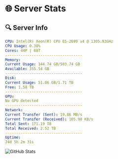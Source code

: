 # 🌐 Server Stats
## 🔍 Server Info
```yaml
CPU: Intel(R) Xeon(R) CPU E5-2699 v4 @ 1305.93GHz
CPU Usage: 0.30%
Cores: 44P | 88T
-----------------------------------
Memory:
Current Usage: 144.74 GB/503.74 GB
Available: 355.54 GB
-----------------------------------
Disk:
Current Usage: 51.06 GB/1.71 TB
Free: 1.58 TB
-----------------------------------
GPU:
No GPU detected
-----------------------------------
Network:
Current Transfer (Sent): 19.86 MB/s
Current Transfer (Received): 105.98 KB/s
Total Sent: 171.19 TB
Total Received: 2.52 TB
-----------------------------------
Uptime:
24d 5h 2m 31s
```
![GitHub Stats](https://img.shields.io/badge/Updated-2025-03-04_03:45:49-blue)